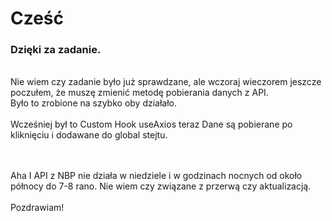 # Cześć

<h3>Dzięki za zadanie. </h3></br>
Nie wiem czy zadanie było już sprawdzane, ale wczoraj wieczorem jeszcze poczułem, że muszę zmienić metodę pobierania danych z API.</br> Było to zrobione na szybko  oby działało.</br></br>
Wcześniej był to Custom Hook useAxios teraz Dane są pobierane po kliknięciu i dodawane do global stejtu.

</br></br>
Aha I API z NBP nie działa w niedziele i w godzinach nocnych od około północy do 7-8 rano. Nie wiem czy związane z przerwą czy aktualizacją.
</br></br>
Pozdrawiam!
